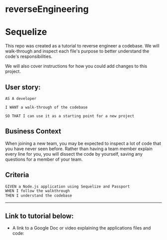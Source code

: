 # reverseEngineering
# Sequelize 

This repo was created as a tutorial to reverse engineer a codebase. We will walk-through and inspect each file's purpose to better understand the code's responsibilities.

We will also cover instructions for how you could add changes to this project.

 
 ## User story:
```
AS A developer

I WANT a walk-through of the codebase

SO THAT I can use it as a starting point for a new project
```

## Business Context

When joining a new team, you may be expected to inspect a lot of code that you have never seen before. Rather than having a team member explain every line for you, you will dissect the code by yourself, saving any questions for a member of your team.

## Criteria

```md
GIVEN a Node.js application using Sequelize and Passport
WHEN I follow the walkthrough
THEN I understand the codebase
```
- - -

## Link to tutorial below:

* A link to a Google Doc or video explaining the applications files and code: 